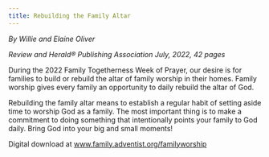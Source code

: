 ```yaml
---
title: Rebuilding the Family Altar
---
```


_By Willie and Elaine Oliver_

_Review and Herald® Publishing Association July, 2022, 42 pages_

During the 2022 Family Togetherness Week of Prayer, our desire is for families to build or rebuild the altar of family worship in their homes. Family worship gives every family an opportunity to daily rebuild the altar of God.

Rebuilding the family altar means to establish a regular habit of setting aside time to worship God as a family. The most important thing is to make a commitment to doing something that intentionally points your family to God daily. Bring God into your big and small moments!

Digital download at www.family.adventist.org/familyworship